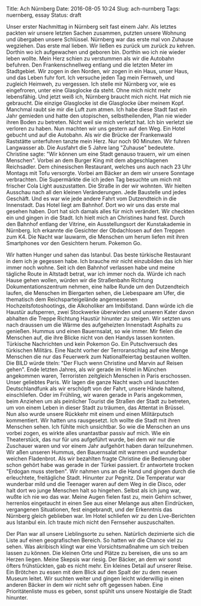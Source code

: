 Title: Ach Nürnberg
Date: 2016-08-05 10:24
Slug: ach-nurnberg
Tags: nuernberg, essay
Status: draft

Unser erster Nachmittag in Nürnberg seit fast einem Jahr. Als letztes packten wir unsere letzten Sachen zusammen, putzten unsere Wohnung und übergaben unsere Schlüssel. Nürnberg war das erste mal von Zuhause wegziehen. Das erste mal lieben. Wir ließen es zurück um zurück zu kehren. Dorthin wo ich aufgewachen und geboren bin. Dorthin wo ich nie wieder leben wollte. Mein Herz schien zu verstummen als wir die Autobahn befuhren. Den Frankenschnellweg entlang und die letzten Meter im Stadtgebiet. Wir zogen in den Norden, wir zogen in ein Haus, unser Haus, und das Leben fuhr fort. Ich versuche jeden Tag mein Fernweh, und zugleich Heimweh, zu vergessen. Ich stelle mir Nürnberg vor, wie es eingefroren, unter eine Glasglocke da steht. Ohne mich nicht mehr lebensfähig. Und jetzt weiß ich, Nürnberg braucht mich nicht. Hat mich nie gebraucht. Die einzige Glasglocke ist die Glasglocke über meinem Kopf. Manchmal raubt sie mir die Luft zum atmen. Ich habe diese Stadt fast ein Jahr gemieden und hatte den utopischen, selbstheilenden, Plan nie wieder ihren Boden zu betreten. Nicht weil sie mich verletzt hat. Ich bin verletzt sie verloren zu haben. Nun machten wir uns gestern auf den Weg. Ein Hotel gebucht und auf die Autobahn. Als wir die Brücke der Frankenwald Raststätte unterfuhren tanzte mein Herz. Nur noch 90 Minuten. Wir fuhren Langwasser ab. Die Ausfahrt die 5 Jahre lang "Zuhause" bedeutete. Christine sagte: "Wir können um eine Stadt genauso trauern, wir um einen Menschen". Vorbei an dem Burger King mit dem abgeschlagenen Reichsadler. Dem chinesischen Restaurant, welches uns auch nach 23 Uhr Montags mit Tofu versorgte. Vorbei am Bäcker an dem wir unsere Sonntage verbrachten. Die Supermärkte die ich jeden Tag besuchte um mich mit frischer Cola Light auszustatten. Die Straße in der wir wohnten. Wir hielten Ausschau nach all den kleinen Veränderungen. Jede Baustelle und jedes Geschäft. Und es war wie jede andere Fahrt vom Dutzendteich in die Innenstadt. Das Hotel liegt am Bahnhof. Dort wo wir uns das erste mal gesehen haben. Dort hat sich damals alles für mich verändert. Wir checkten ein und gingen in die Stadt. Ich hielt mich an Christines hand fest. Durch den Bahnhof entlang der Vitrine, ein Ausstellungsort der Kunstakademie in Nürnberg. Ich erkannte die Gesichter der Obdachlosen auf den Treppen zum K4. Die Nacht war lauwarm, die Menschen um herum liefen mit ihren Smartphones vor den Gesichtern herum. Pokemon Go.

Wir hatten Hunger und sahen das Istanbul. Das beste türkische Restaurant in dem ich je gegessen habe. Ich brauche mir nicht einzubilden das ich hier immer noch wohne. Seit ich den Bahnhof verlassen habe und meine tägliche Route in Altstadt betrat, war ich immer noch da. Würde ich nach Hause gehen wollen, würden wir die Straßenbahn Richtung Dokumentationszentrum nehmen, eine halbe Runde um den Dutzendteich laufen, die Menschen im Biergarten sehen, die Liebespaare am Ufer, die thematisch dem Reichsparteigelände angemessenen Hochzeitsfotoshootings, die Alkoholiker am Imbißstand. Dann würde ich die Haustür aufsperren, zwei Stockwerke überwinden und unseren Kater davon abhalten die Treppe Richtung Haustür hinunter zu steigen. Wir setzten uns nach draussen um die Wärme des aufgeheizten Innenstadt Asphalts zu genießen. Hummus und einen Bauernsalat, so wie immer. Mir fielen die Menschen auf, die ihre Blicke nicht von den Handys lassen konnten. Türkische Nachrichten und kein Pokemon Go. Ein Putschversuch des türkischen Militärs. Eine Nacht vorher der Terroranschlag auf eine Menge Menschen die nur das Feuerwerk zum Nationalfeiertag bestaunen wollten. Die BILD würde titeln: "Der Fluch wenn Christine und Marvin auf Reisen gehen". Ende letzten Jahres, als wir gerade im Hotel in München angekommen waren, Terroristen zeitgleich Menschen in Paris erschossen. Unser geliebtes Paris. Wir lagen die ganze Nacht wach und lauschten Deutschlandfunk als wir erschöpft von der Fahrt, unsere Hände haltend, einschliefen. Oder im Frühling, wir waren gerade in Paris angekommen, beim Anziehen um als peinlicher Tourist die Straßen der Stadt zu betreten, um von einem Leben in dieser Stadt zu träumen, das Attentat in Brüssel. Nun also wurde unsere Rückkehr mit einem und einen Militärputsch kommentiert. Wir hatten uns rausgesetzt. Ich wollte die Stadt mit ihren Menschen sehen. Ich fühlte mich unsichtbar. So wie die Menschen an uns vorbei zogen, es wirkte alles unantastbar passiv auf mich. Wie ein Theaterstück, das nur für uns aufgeführt wurde, bei dem wir nur die Zuschauer waren und vor einem Jahr aufgehört haben daran teilzunehmen. Wir aßen unseren Hummus, den Bauernsalat mit warmen und wunderbar weichen Fladenbrot. Als wir bezahlten fragte Christine die Bedienung ober schon gehört habe was gerade in der Türkei passiert. Er antwortete trocken "Erdogan muss sterben". Wir nahmen uns an die Hand und gingen durch die erleuchtete, freitägliche Stadt. Hinunter zur Pegnitz. Die Temperatur war wunderbar mild und die Teenager waren auf dem Weg in die Disco, oder halt dort wo junge Menschen halt so hingehen. Selbst als ich jung war, wußte ich nie wo das war. Meine Augen fielen fast zu, mein Gehirn schwer, herrenlos eingetaucht in einen See aus einer Melange aus alten Eindrücken, vergangenen Situationen, fest eingebrandt, und der Erkenntnis das Nürnberg gleich geblieben war. Im Hotel schliefen wir zu den Live-Berichten aus Istanbul ein. Ich traute mich nicht den Fernseher auszuschalten.

Der Plan war all unsere Lieblingsorte zu sehen. Natürlich dezimierte sich die Liste auf einen geografischen Bereich. So hatten wir die Chance viel zu sehen. Was akribisch klingt war eine Vorsichtsmaßnahme um sich treiben lassen zu können. Die kleinen Orte und Plätze zu bereisen, die uns so am Herzen liegen. Meine Skepsis war riesig. Der Bäcker, an dem wir sonst öfters frühstückten, gab es nicht mehr. Ein kleines Detail auf unserer Reise. Ein Brötchen zu essen mit dem Blick auf den Spalt der zu dem neuen Museum leitet. Wir suchten weiter und gingen leicht widerwillig in einen anderen Bäcker in dem wir nicht sehr oft gegessen haben. Eine Prioritätenliste muss es geben, sonst spühlt uns unsere Nostalgie die Stadt hinunter.

